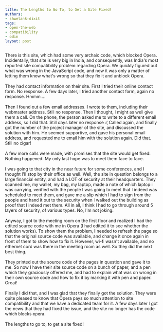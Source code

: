 ```yaml
---
title: The Lengths to Go To, to Get a Site Fixed!
authors:
- shwetank-dixit
tags:
- open-the-web
- compatibility
- odin
layout: post
---
```

There is this site, which had some very archaic code, which blocked Opera. Incidentally, that site is very big in India, and consequently, was India&#39;s most reported site compatibility problem regarding Opera. We quickly figured out what was wrong in the JavaScript code, and now it was only a matter of letting them know what&#39;s wrong so that they fix it and unblock Opera.<br/><br/>They had contact information on their site. First I tried their online contact form. No response. A few days later, I tried another contact form, again no response. Hmmm....<br/><br/>Then I found out a few email addresses. I wrote to them, including their webmaster address. Still no response. Then I thought, I might as well give them a call. On the phone, the person asked me to write to a different email address, so I did that. Still days later no response :( Called again, and finally got the number of the project manager of the site, and discussed the solution with him. He seemed supportive, and gave his personal email address, and requested me to email him with the solution again. Did that. Still no cigar!<br/><br/>A few more calls were made, with promises that the site would get fixed. Nothing happened. My only last hope was to meet them face to face.<br/><br/>I was going to that city in the near future for some conferences, and I thought I&#39;ll stop by their office as well. Well, the site in question belongs to a large financial entity, and had a LOT of security at their headquarters. They scanned me, my wallet, my bag, my laptop, made a note of which laptop i was carrying, verified with the people I was going to meet that I indeed was scheduled to meet them, and gave me a slip which I had to sign from the people and hand it out to the security when I walked out the building as proof that I indeed met them. All in all, I think I had to go through around 5 layers of security, of various types. No, I&#39;m not joking.<br/><br/>Anyway, I got to the meeting room on the first floor and realized I had the edited source code with me in Opera (I had edited it to see whether the solution works). To show them the problem, I needed to refresh the page so that the original source code was available, and change it once again in front of them to show how to fix it. However, wi-fi wasn&#39;t available, and no ethernet cord was there in the meeting room as well. So they did the next best thing. <br/><br/>They printed out the source code of the pages in question and gave it to me. So now I have their site source code on a bunch of paper, and a pen which they graciously offered me, and had to explain what was on wrong in their own source code and how to fix it by marking it with pen and paper. Great!<br/><br/>Finally I did that, and I was glad that they finally got the solution. They were quite pleased to know that Opera pays so much attention to site compatibility and that we have a dedicated team for it. A few days later I got the news that they had fixed the issue, and the site no longer has the code which blocks opera.<br/><br/>The lengths to go to, to get a site fixed!
